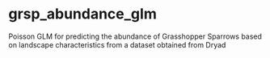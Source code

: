 # grsp_abundance_glm
Poisson GLM for predicting the abundance of Grasshopper Sparrows based on landscape characteristics from a dataset obtained from Dryad
